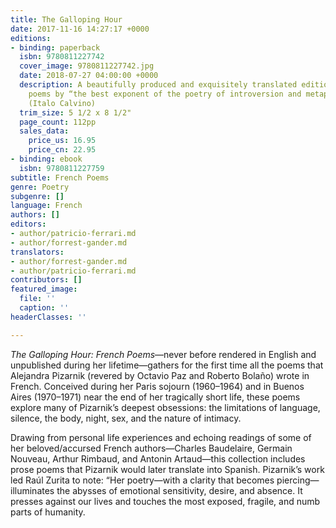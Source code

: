 ```yaml
---
title: The Galloping Hour
date: 2017-11-16 14:27:17 +0000
editions:
- binding: paperback
  isbn: 9780811227742
  cover_image: 9780811227742.jpg
  date: 2018-07-27 04:00:00 +0000
  description: A beautifully produced and exquisitely translated edition of French
    poems by “the best exponent of the poetry of introversion and metaphorical delirium”
    (Italo Calvino)
  trim_size: 5 1/2 x 8 1/2"
  page_count: 112pp
  sales_data:
    price_us: 16.95
    price_cn: 22.95
- binding: ebook
  isbn: 9780811227759
subtitle: French Poems
genre: Poetry
subgenre: []
language: French
authors: []
editors:
- author/patricio-ferrari.md
- author/forrest-gander.md
translators:
- author/forrest-gander.md
- author/patricio-ferrari.md
contributors: []
featured_image:
  file: ''
  caption: ''
headerClasses: ''

---
```

_The Galloping Hour: French Poems_—never before rendered in English and unpublished during her lifetime—gathers for the first time all the poems that Alejandra Pizarnik (revered by Octavio Paz and Roberto Bolaño) wrote in French. Conceived during her Paris sojourn (1960–1964) and in Buenos Aires (1970–1971) near the end of her tragically short life, these poems explore many of Pizarnik’s deepest obsessions: the limitations of language, silence, the body, night, sex, and the nature of intimacy. 

Drawing from personal life experiences and echoing readings of some of her beloved/accursed French authors—Charles Baudelaire, Germain Nouveau, Arthur Rimbaud, and Antonin Artaud—this collection includes prose poems that Pizarnik would later translate into Spanish. Pizarnik’s work led Raúl Zurita to note: “Her poetry—with a clarity that becomes piercing—illuminates the abysses of emotional sensitivity, desire, and absence. It presses against our lives and touches the most exposed, fragile, and numb parts of humanity.